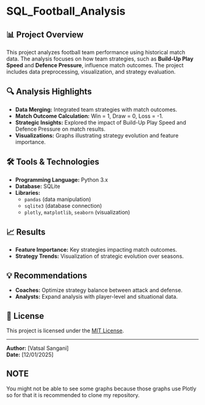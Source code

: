 # SQL_Football_Analysis

## 📊 Project Overview
This project analyzes football team performance using historical match data. The analysis focuses on how team strategies, such as **Build-Up Play Speed** and **Defence Pressure**, influence match outcomes. The project includes data preprocessing, visualization, and strategy evaluation.

## 🔍 Analysis Highlights
- **Data Merging:** Integrated team strategies with match outcomes.
- **Match Outcome Calculation:** Win = 1, Draw = 0, Loss = -1.
- **Strategic Insights:** Explored the impact of Build-Up Play Speed and Defence Pressure on match results.
- **Visualizations:** Graphs illustrating strategy evolution and feature importance.

## 🛠️ Tools & Technologies
- **Programming Language:** Python 3.x
- **Database:** SQLite
- **Libraries:**
  - `pandas` (data manipulation)
  - `sqlite3` (database connection)
  - `plotly`, `matplotlib`, `seaborn` (visualization)

## 📈 Results
- **Feature Importance:** Key strategies impacting match outcomes.
- **Strategy Trends:** Visualization of strategic evolution over seasons.

## 💡 Recommendations
- **Coaches:** Optimize strategy balance between attack and defense.
- **Analysts:** Expand analysis with player-level and situational data.

## 📄 License
This project is licensed under the [MIT License](LICENSE).

---

**Author:** [Vatsal Sangani]  
**Date:** [12/01/2025]

## NOTE
You might not be able to see some graphs because those graphs use Plotly so for that it is recommended to clone my repository.
